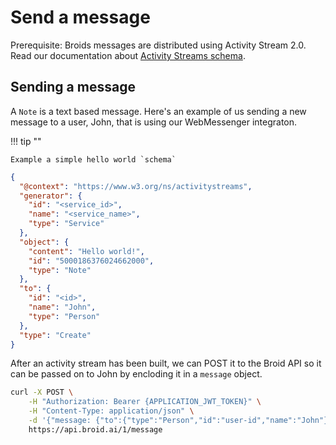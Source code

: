 # Send a message

Prerequisite: Broids messages are distributed using Activity Stream 2.0. Read our documentation about [Activity Streams schema](/activitystreams/). 

## Sending a message

A `Note` is a text based message. 
Here's an example of us sending a new message to a user, John, that is using our WebMessenger integraton.

!!! tip ""

    Example a simple hello world `schema`

```json
{
  "@context": "https://www.w3.org/ns/activitystreams",
  "generator": {
    "id": "<service_id>",
    "name": "<service_name>",
    "type": "Service"
  },
  "object": {
    "content": "Hello world!",
    "id": "5000186376024662000",
    "type": "Note"
  },
  "to": {
    "id": "<id>",
    "name": "John",
    "type": "Person"
  },
  "type": "Create"
}
```

After an activity stream has been built, we can POST it to the Broid API so it can be passed on to John by encloding it
in a `message` object.

```bash
curl -X POST \
    -H "Authorization: Bearer {APPLICATION_JWT_TOKEN}" \
    -H "Content-Type: application/json" \
    -d '{"message: {"to":{"type":"Person","id":"user-id","name":"John"},"generator":{"type":"Service","id":"My-App-ID","name":"myapp"},"object":{"content":"Hello world!","type":"Note","id":"5000186376024662000"},"actor":{"type":"Person","id":"My-App-ID","name":"Sally"},"published":1484195107,"@context":"https://www.w3.org/ns/activitystreams","type":"Create"}}' \
    https://api.broid.ai/1/message
```
